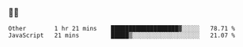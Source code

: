 ### 👨‍💻

<!--START_SECTION:waka-->
```text
Other        1 hr 21 mins    ███████████████████▓░░░░░   78.71 % 
JavaScript   21 mins         █████▒░░░░░░░░░░░░░░░░░░░   21.07 % 
```
<!--END_SECTION:waka-->
